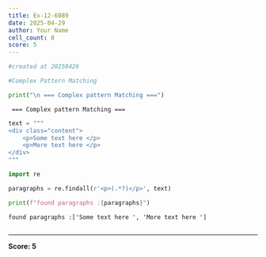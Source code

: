 ```yaml
---
title: Ex-12-6089
date: 2025-04-29
author: Your Name
cell_count: 8
score: 5
---
```


```python
#created at 20250426
```


```python
#Complex Pattern Matching
```


```python
print("\n === Complex pattern Matching ===")
```

    
     === Complex pattern Matching ===



```python
text = """
<div class="content">
    <p>Some text here </p>
    <p>More text here </p>
</div>
"""
```


```python
import re
```


```python
paragraphs = re.findall(r'<p>(.*?)</p>', text)
```


```python
print(f"found paragraphs :{paragraphs}")
```

    found paragraphs :['Some text here ', 'More text here ']



```python

```


---
**Score: 5**
